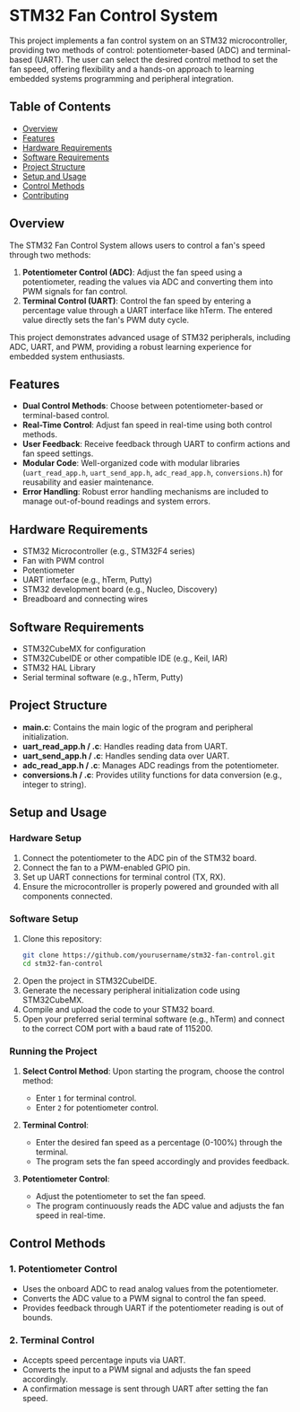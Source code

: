 # STM32 Fan Control System

This project implements a fan control system on an STM32 microcontroller, providing two methods of control: potentiometer-based (ADC) and terminal-based (UART). The user can select the desired control method to set the fan speed, offering flexibility and a hands-on approach to learning embedded systems programming and peripheral integration.

## Table of Contents
- [Overview](#overview)
- [Features](#features)
- [Hardware Requirements](#hardware-requirements)
- [Software Requirements](#software-requirements)
- [Project Structure](#project-structure)
- [Setup and Usage](#setup-and-usage)
- [Control Methods](#control-methods)
- [Contributing](#contributing)

## Overview

The STM32 Fan Control System allows users to control a fan's speed through two methods:
1. **Potentiometer Control (ADC)**: Adjust the fan speed using a potentiometer, reading the values via ADC and converting them into PWM signals for fan control.
2. **Terminal Control (UART)**: Control the fan speed by entering a percentage value through a UART interface like hTerm. The entered value directly sets the fan's PWM duty cycle.

This project demonstrates advanced usage of STM32 peripherals, including ADC, UART, and PWM, providing a robust learning experience for embedded system enthusiasts.

## Features

- **Dual Control Methods**: Choose between potentiometer-based or terminal-based control.
- **Real-Time Control**: Adjust fan speed in real-time using both control methods.
- **User Feedback**: Receive feedback through UART to confirm actions and fan speed settings.
- **Modular Code**: Well-organized code with modular libraries (`uart_read_app.h`, `uart_send_app.h`, `adc_read_app.h`, `conversions.h`) for reusability and easier maintenance.
- **Error Handling**: Robust error handling mechanisms are included to manage out-of-bound readings and system errors.

## Hardware Requirements

- STM32 Microcontroller (e.g., STM32F4 series)
- Fan with PWM control
- Potentiometer
- UART interface (e.g., hTerm, Putty)
- STM32 development board (e.g., Nucleo, Discovery)
- Breadboard and connecting wires

## Software Requirements

- STM32CubeMX for configuration
- STM32CubeIDE or other compatible IDE (e.g., Keil, IAR)
- STM32 HAL Library
- Serial terminal software (e.g., hTerm, Putty)

## Project Structure

- **main.c**: Contains the main logic of the program and peripheral initialization.
- **uart_read_app.h / .c**: Handles reading data from UART.
- **uart_send_app.h / .c**: Handles sending data over UART.
- **adc_read_app.h / .c**: Manages ADC readings from the potentiometer.
- **conversions.h / .c**: Provides utility functions for data conversion (e.g., integer to string).

## Setup and Usage

### Hardware Setup

1. Connect the potentiometer to the ADC pin of the STM32 board.
2. Connect the fan to a PWM-enabled GPIO pin.
3. Set up UART connections for terminal control (TX, RX).
4. Ensure the microcontroller is properly powered and grounded with all components connected.

### Software Setup

1. Clone this repository:
   ```bash
   git clone https://github.com/yourusername/stm32-fan-control.git
   cd stm32-fan-control
   ```
2. Open the project in STM32CubeIDE.
3. Generate the necessary peripheral initialization code using STM32CubeMX.
4. Compile and upload the code to your STM32 board.
5. Open your preferred serial terminal software (e.g., hTerm) and connect to the correct COM port with a baud rate of 115200.

### Running the Project

1. **Select Control Method**: Upon starting the program, choose the control method:
   - Enter `1` for terminal control.
   - Enter `2` for potentiometer control.
   
2. **Terminal Control**:
   - Enter the desired fan speed as a percentage (0-100%) through the terminal.
   - The program sets the fan speed accordingly and provides feedback.

3. **Potentiometer Control**:
   - Adjust the potentiometer to set the fan speed.
   - The program continuously reads the ADC value and adjusts the fan speed in real-time.

## Control Methods

### 1. Potentiometer Control

- Uses the onboard ADC to read analog values from the potentiometer.
- Converts the ADC value to a PWM signal to control the fan speed.
- Provides feedback through UART if the potentiometer reading is out of bounds.

### 2. Terminal Control

- Accepts speed percentage inputs via UART.
- Converts the input to a PWM signal and adjusts the fan speed accordingly.
- A confirmation message is sent through UART after setting the fan speed.
